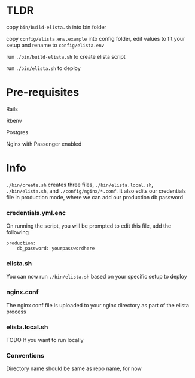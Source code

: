 # TLDR

copy `bin/build-elista.sh` into bin folder

copy `config/elista.env.example` into config folder, edit values to fit your setup and rename to `config/elista.env`

run `./bin/build-elista.sh` to create elista script

run `./bin/elista.sh` to deploy

# Pre-requisites

Rails

Rbenv

Postgres

Nginx with Passenger enabled

# Info

`./bin/create.sh` creates three files, `./bin/elista.local.sh`, `./bin/elista.sh`, and `./config/nginx/*.conf`. It also edits our credentials file in production mode, where we can add our production db password

### credentials.yml.enc

On running the script, you will be prompted to edit this file, add the following

```
production:
    db_password: yourpasswordhere
```

### elista.sh

You can now run `./bin/elista.sh` based on your specific setup to deploy

### nginx.conf

The nginx conf file is uploaded to your nginx directory as part of the elista process

### elista.local.sh

TODO If you want to run locally

### Conventions

Directory name should be same as repo name, for now